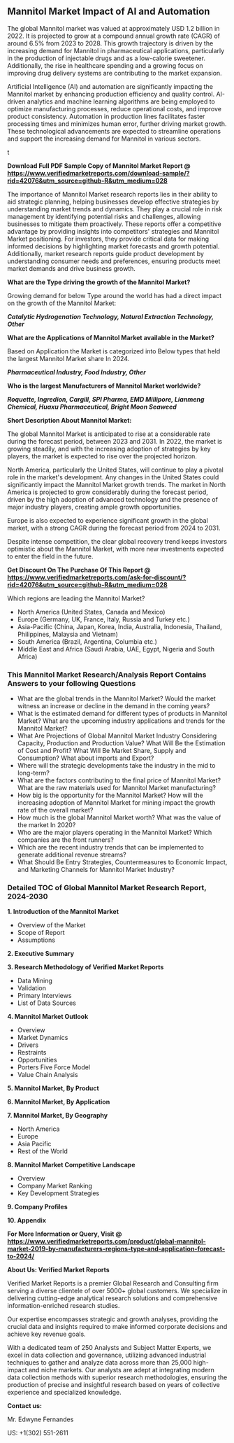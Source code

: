 <h2>Mannitol Market Impact of AI and Automation</h2><p>The global Mannitol market was valued at approximately USD 1.2 billion in 2022. It is projected to grow at a compound annual growth rate (CAGR) of around 6.5% from 2023 to 2028. This growth trajectory is driven by the increasing demand for Mannitol in pharmaceutical applications, particularly in the production of injectable drugs and as a low-calorie sweetener. Additionally, the rise in healthcare spending and a growing focus on improving drug delivery systems are contributing to the market expansion.</p><p>Artificial Intelligence (AI) and automation are significantly impacting the Mannitol market by enhancing production efficiency and quality control. AI-driven analytics and machine learning algorithms are being employed to optimize manufacturing processes, reduce operational costs, and improve product consistency. Automation in production lines facilitates faster processing times and minimizes human error, further driving market growth. These technological advancements are expected to streamline operations and support the increasing demand for Mannitol in various sectors.</p>t</p><p id="" class=""><strong>Download Full PDF Sample Copy of Mannitol Market Report @ <a href="https://www.verifiedmarketreports.com/download-sample/?rid=42076&utm_source=github-R&utm_medium=028" target="_blank">https://www.verifiedmarketreports.com/download-sample/?rid=42076&utm_source=github-R&utm_medium=028</a></strong></p><p>The importance of&nbsp;Mannitol Market research reports lies in their ability to aid strategic planning, helping businesses develop effective strategies by understanding market trends and dynamics. They play a crucial role in risk management by identifying potential risks and challenges, allowing businesses to mitigate them proactively. These reports offer a competitive advantage by providing insights into competitors' strategies and Mannitol Market positioning. For investors, they provide critical data for making informed decisions by highlighting market forecasts and growth potential. Additionally, market research reports guide product development by understanding consumer needs and preferences, ensuring products meet market demands and drive business growth.</p><p><strong>What are the&nbsp;Type driving the growth of the Mannitol Market?</strong></p><p id="" class="">Growing demand for below Type around the world has had a direct impact on the growth of the Mannitol Market:</p><em><strong>Catalytic Hydrogenation Technology, Natural Extraction Technology, Other</strong></em></p><strong>What are the&nbsp;Applications&nbsp;of Mannitol Market available in the Market?</strong></p><p id="" class="">Based on Application the Market is categorized into Below types that held the largest Mannitol Market share In 2024.</p><em><strong>Pharmaceutical Industry, Food Industry, Other</strong></em></p><strong>Who is the largest Manufacturers of Mannitol Market worldwide?</strong></p><p><em><strong>Roquette, Ingredion, Cargill, SPI Pharma, EMD Millipore, Lianmeng Chemical, Huaxu Pharmaceutical, Bright Moon Seaweed</strong></em></p><p id="" class=""><strong>Short Description About Mannitol Market:</strong></p><p>The global Mannitol Market is anticipated to rise at a considerable rate during the forecast period, between 2023 and 2031. In 2022, the market is growing steadily, and with the increasing adoption of strategies by key players, the market is expected to rise over the projected horizon.</p><p>North America, particularly the United States, will continue to play a pivotal role in the market's development. Any changes in the United States could significantly impact the Mannitol Market growth trends. The market in North America is projected to grow considerably during the forecast period, driven by the high adoption of advanced technology and the presence of major industry players, creating ample growth opportunities.</p><p>Europe is also expected to experience significant growth in the global market, with a strong CAGR during the forecast period from 2024 to 2031.</p><p>Despite intense competition, the clear global recovery trend keeps investors optimistic about the Mannitol Market, with more new investments expected to enter the field in the future.</p><p id="" class=""><strong>Get Discount On The Purchase Of This Report @ <a href="https://www.verifiedmarketreports.com/ask-for-discount/?rid=42076&utm_source=github-R&utm_medium=028" target="_blank">https://www.verifiedmarketreports.com/ask-for-discount/?rid=42076&utm_source=github-R&utm_medium=028</a></strong></p>Which regions are leading the Mannitol Market?</p><ul><li>North America (United States, Canada and Mexico)</li><li>Europe (Germany, UK, France, Italy, Russia and Turkey etc.)</li><li>Asia-Pacific (China, Japan, Korea, India, Australia, Indonesia, Thailand, Philippines, Malaysia and Vietnam)</li><li>South America (Brazil, Argentina, Columbia etc.)</li><li>Middle East and Africa (Saudi Arabia, UAE, Egypt, Nigeria and South Africa)</li></ul><h3 id="" class="">This Mannitol Market Research/Analysis Report Contains Answers to your following Questions</h3><ul><li>What are the global trends in the Mannitol Market? Would the market witness an increase or decline in the demand in the coming years?</li><li>What is the estimated demand for different types of products in Mannitol Market? What are the upcoming industry applications and trends for the Mannitol Market?</li><li>What Are Projections of Global Mannitol Market Industry Considering Capacity, Production and Production Value? What Will Be the Estimation of Cost and Profit? What Will Be Market Share, Supply and Consumption? What about imports and Export?</li><li>Where will the strategic developments take the industry in the mid to long-term?</li><li>What are the factors contributing to the final price of Mannitol Market? What are the raw materials used for Mannitol Market manufacturing?</li><li>How big is the opportunity for the Mannitol Market? How will the increasing adoption of Mannitol Market for mining impact the growth rate of the overall market?</li><li>How much is the global Mannitol Market worth? What was the value of the market In 2020?</li><li>Who are the major players operating in the Mannitol Market? Which companies are the front runners?</li><li>Which are the recent industry trends that can be implemented to generate additional revenue streams?</li><li>What Should Be Entry Strategies, Countermeasures to Economic Impact, and Marketing Channels for Mannitol Market Industry?</li></ul><h3 id="" class="">Detailed TOC of Global Mannitol Market Research Report, 2024-2030</h3><p id="" class=""><strong>1. Introduction of the Mannitol Market</strong></p><ul><li>Overview of the Market</li><li>Scope of Report</li><li>Assumptions</li></ul><p id="" class=""><strong>2. Executive Summary</strong></p><p id="" class=""><strong>3. Research Methodology of Verified Market Reports</strong></p><ul><li>Data Mining</li><li>Validation</li><li>Primary Interviews</li><li>List of Data Sources</li></ul><p id="" class=""><strong>4. Mannitol Market Outlook</strong></p><ul><li>Overview</li><li>Market Dynamics</li><li>Drivers</li><li>Restraints</li><li>Opportunities</li><li>Porters Five Force Model</li><li>Value Chain Analysis</li></ul><p id="" class=""><strong>5. Mannitol Market, By Product</strong></p><p id="" class=""><strong>6. Mannitol Market, By Application</strong></p><p id="" class=""><strong>7. Mannitol Market, By Geography</strong></p><ul><li>North America</li><li>Europe</li><li>Asia Pacific</li><li>Rest of the World</li></ul><p id="" class=""><strong>8. Mannitol Market Competitive Landscape</strong></p><ul><li>Overview</li><li>Company Market Ranking</li><li>Key Development Strategies</li></ul><p id="" class=""><strong>9. Company Profiles</strong></p><p id="" class=""><strong>10. Appendix</strong></p><p id="" class=""><strong>For More Information or Query, Visit @ <a href="https://www.verifiedmarketreports.com/product/global-mannitol-market-2019-by-manufacturers-regions-type-and-application-forecast-to-2024/" target="_blank">https://www.verifiedmarketreports.com/product/global-mannitol-market-2019-by-manufacturers-regions-type-and-application-forecast-to-2024/</a></strong></p><p id="" class=""><strong>About Us: Verified Market Reports</strong></p><p id="" class="">Verified Market Reports is a premier Global Research and Consulting firm serving a diverse clientele of over 5000+ global customers. We specialize in delivering cutting-edge analytical research solutions and comprehensive information-enriched research studies.</p><p id="" class="">Our expertise encompasses strategic and growth analyses, providing the crucial data and insights required to make informed corporate decisions and achieve key revenue goals.</p><p id="" class="">With a dedicated team of 250 Analysts and Subject Matter Experts, we excel in data collection and governance, utilizing advanced industrial techniques to gather and analyze data across more than 25,000 high-impact and niche markets. Our analysts are adept at integrating modern data collection methods with superior research methodologies, ensuring the production of precise and insightful research based on years of collective experience and specialized knowledge.</p><p id="" class=""><strong>Contact us:</strong></p><p id="" class="">Mr. Edwyne Fernandes</p><p id="" class="">US: +1(302) 551-2611</p>